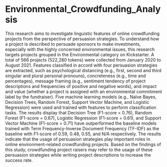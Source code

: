 # Environmental_Crowdfunding_Analysis

This research aims to investigate linguistic features of online crowdfunding projects from the perspective of persuasion strategies. To understand how a project is described to persuade sponsors to make investments, especially with the highly concerned environmental issues, this research targets projects grouped in the Environmental category on Kickstarter. A total of 566 projects (522,280 tokens) were collected from January 2020 to August 2021. Features classified in accord with four persuasion strategies are extracted, such as psychological distancing (e.g., first, second and third singular and plural personal pronouns), concreteness (e.g., time and percentages), message framing (e.g., sentiment tendency of project descriptions and frequencies of positive and negative words), and impact and value (whether a project is assigned with an environmental commitment label by the fundraiser). Five machine learning models (e.g., Naïve Bayes, Decision Trees, Random Forest, Support Vector Machine, and Logistic Regression) were used and trained with features to perform classification tasks. The results display that Decision Tree (F1-score = 0.76), Random Forest (F1-score = 0.67), Logistic Regression (F1-score = 0.61), and Support Vector Machine (F1-score = 0.71) have outperformed the baseline models trained with Term Frequency-Inverse Document Frequency (TF-IDF) as the baseline with F1-score of 0.59, 0.48, 0.55, and N/A respectively. The results indicate that the usage of persuasion strategies play important roles in online environment-related crowdfunding projects. Based on the findings of this study, crowdfunding project raisers may refer to the usage of these persuasion strategies while writing project descriptions to increase the success rate.
